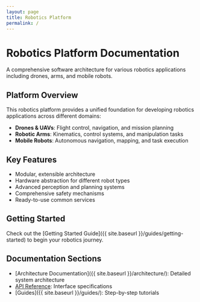 ```yaml
---
layout: page
title: Robotics Platform
permalink: /
---
```


# Robotics Platform Documentation

A comprehensive software architecture for various robotics applications including drones, arms, and mobile robots.

## Platform Overview

This robotics platform provides a unified foundation for developing robotics applications across different domains:

- **Drones & UAVs**: Flight control, navigation, and mission planning
- **Robotic Arms**: Kinematics, control systems, and manipulation tasks
- **Mobile Robots**: Autonomous navigation, mapping, and task execution

## Key Features

- Modular, extensible architecture
- Hardware abstraction for different robot types
- Advanced perception and planning systems
- Comprehensive safety mechanisms
- Ready-to-use common services

## Getting Started

Check out the [Getting Started Guide]({{ site.baseurl }}/guides/getting-started) to begin your robotics journey.

## Documentation Sections

- [Architecture Documentation]({{ site.baseurl }}/architecture/): Detailed system architecture
- [API Reference](api/): Interface specifications
- [Guides]({{ site.baseurl }}/guides/): Step-by-step tutorials